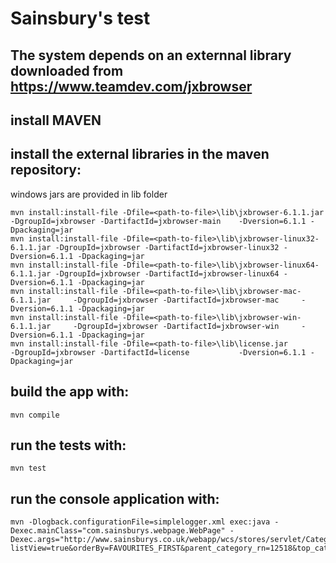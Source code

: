 Sainsbury's test
==============


The system depends on an externnal library downloaded from https://www.teamdev.com/jxbrowser
--------------

install MAVEN
--------------

install the external libraries in the maven repository:
--------------
windows jars are provided in lib folder

    mvn install:install-file -Dfile=<path-to-file>\lib\jxbrowser-6.1.1.jar         -DgroupId=jxbrowser -DartifactId=jxbrowser-main    -Dversion=6.1.1 -Dpackaging=jar
    mvn install:install-file -Dfile=<path-to-file>\lib\jxbrowser-linux32-6.1.1.jar -DgroupId=jxbrowser -DartifactId=jxbrowser-linux32 -Dversion=6.1.1 -Dpackaging=jar
    mvn install:install-file -Dfile=<path-to-file>\lib\jxbrowser-linux64-6.1.1.jar -DgroupId=jxbrowser -DartifactId=jxbrowser-linux64 -Dversion=6.1.1 -Dpackaging=jar
    mvn install:install-file -Dfile=<path-to-file>\lib\jxbrowser-mac-6.1.1.jar     -DgroupId=jxbrowser -DartifactId=jxbrowser-mac     -Dversion=6.1.1 -Dpackaging=jar
    mvn install:install-file -Dfile=<path-to-file>\lib\jxbrowser-win-6.1.1.jar     -DgroupId=jxbrowser -DartifactId=jxbrowser-win     -Dversion=6.1.1 -Dpackaging=jar
    mvn install:install-file -Dfile=<path-to-file>\lib\license.jar                 -DgroupId=jxbrowser -DartifactId=license           -Dversion=6.1.1 -Dpackaging=jar

build the app with: 
--------------

    mvn compile
	
run the tests with: 
--------------

    mvn test

run the console application with:
--------------
    
    mvn -Dlogback.configurationFile=simplelogger.xml exec:java -Dexec.mainClass="com.sainsburys.webpage.WebPage" -Dexec.args="http://www.sainsburys.co.uk/webapp/wcs/stores/servlet/CategoryDisplay?listView=true&orderBy=FAVOURITES_FIRST&parent_category_rn=12518&top_category=12518&langId=44&beginIndex=0&pageSize=20&catalogId=10137&searchTerm=&categoryId=185749&listId=&storeId=10151&promotionId=#langId=44&storeId=10151&catalogId=10137&categoryId=185749&parent_category_rn=12518&top_category=12518&pageSize=20&orderBy=FAVOURITES_FIRST&searchTerm=&beginIndex=0&hideFilters=true"  



